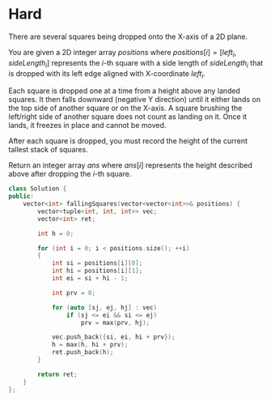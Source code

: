 # Hard

There are several squares being dropped onto the X-axis of a 2D plane.

You are given a 2D integer array $positions$ where $positions[i] = [left_i, sideLength_i]$ represents the $i$-th square with a side length of $sideLength_i$ that is dropped with its left edge aligned with X-coordinate $left_i$.

Each square is dropped one at a time from a height above any landed squares. It then falls downward (negative Y direction) until it either lands on the top side of another square or on the X-axis. A square brushing the left/right side of another square does not count as landing on it. Once it lands, it freezes in place and cannot be moved.

After each square is dropped, you must record the height of the current tallest stack of squares.

Return an integer array $ans$ where $ans[i]$ represents the height described above after dropping the $i$-th square.

```cpp
class Solution {
public:
    vector<int> fallingSquares(vector<vector<int>>& positions) {
        vector<tuple<int, int, int>> vec;
        vector<int> ret;

        int h = 0;

        for (int i = 0; i < positions.size(); ++i)
        {
            int si = positions[i][0];
            int hi = positions[i][1];
            int ei = si + hi - 1;

            int prv = 0;

            for (auto [sj, ej, hj] : vec)
                if (sj <= ei && si <= ej)
                    prv = max(prv, hj);

            vec.push_back({si, ei, hi + prv});
            h = max(h, hi + prv);
            ret.push_back(h);
        }

        return ret;
    }
};
```
